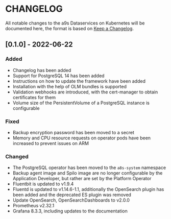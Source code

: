 # CHANGELOG

All notable changes to the a9s Dataservices on Kubernetes will be documented
here, the format is based on [Keep a
Changelog](https://keepachangelog.com/en/1.0.0/). 

## [0.1.0] - 2022-06-22

### Added

- Changelog has been added
- Support for PostgreSQL 14 has been added
- Instructions on how to update the framework have been added
- Installation with the help of OLM bundles is supported
- Validation webhooks are introduced, with the cert-manager to obtain
  certificates for them
- Volume size of the PersistentVolume of a PostgreSQL instance is configurable

### Fixed

- Backup encryption password has been moved to a secret
- Memory and CPU resource requests on operator pods have been increased to
  prevent issues on ARM

### Changed

- The PostgreSQL operator has been moved to the `a8s-system` namespace
- Backup agent image and Spilo image are no longer configurable by the
  Application Developer, but rather are set by the Platform Operator
- Fluentbit is updated to v1.9.4
- Fluentd is updated to v1.14.6-1.1, additionally the OpenSearch plugin has been
  added and the deprecated ES plugin was removed
- Update OpenSearch, OpenSearchDashboards to v2.0.0
- Prometheus v2.32.1
- Grafana 8.3.3, including updates to the documentation
